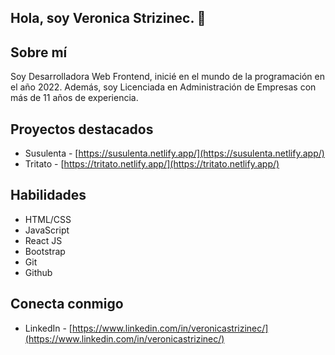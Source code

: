 ## Hola, soy Veronica Strizinec. 👋

## Sobre mí
Soy Desarrolladora Web Frontend, inicié en el mundo de la programación en el año 2022. Además, soy Licenciada en Administración de Empresas con más de 11 años de experiencia.

## Proyectos destacados
- Susulenta - [https://susulenta.netlify.app/](https://susulenta.netlify.app/)
- Tritato - [https://tritato.netlify.app/](https://tritato.netlify.app/)

## Habilidades
- HTML/CSS
- JavaScript
- React JS
- Bootstrap
- Git
- Github

## Conecta conmigo
- LinkedIn - [https://www.linkedin.com/in/veronicastrizinec/](https://www.linkedin.com/in/veronicastrizinec/)

